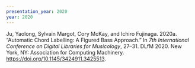 ```yaml
---
presentation_year: 2020
year: 2020
---
```


Ju, Yaolong, Sylvain Margot, Cory McKay, and Ichiro Fujinaga. 2020a. “Automatic Chord Labelling: A Figured Bass Approach.” In <i>7th International Conference on Digital Libraries for Musicology</i>, 27–31. DLfM 2020. New York, NY: Association for Computing Machinery. <a href="https://doi.org/10.1145/3424911.3425513">https://doi.org/10.1145/3424911.3425513</a>.